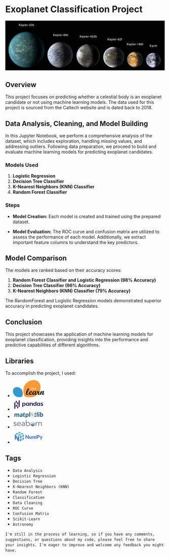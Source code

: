 # Exoplanet Classification Project

<p align="center">
	<img src="./images/Exoplanets.jpg" alt="image01" width="1000">
</p>

## Overview

This project focuses on predicting whether a celestial body is an exoplanet candidate or not using machine learning models. The data used for this project is sourced from the Caltech website and is dated back to 2018.

## Data Analysis, Cleaning, and Model Building

In this Jupyter Notebook, we perform a comprehensive analysis of the dataset, which includes exploration, handling missing values, and addressing outliers. Following data preparation, we proceed to build and evaluate machine learning models for predicting exoplanet candidates.

### Models Used

1. **Logistic Regression**
2. **Decision Tree Classifier**
3. **K-Nearest Neighbors (KNN) Classifier**
4. **Random Forest Classifier**

### Steps

- **Model Creation:** Each model is created and trained using the prepared dataset.
  
- **Model Evaluation:** The ROC curve and confusion matrix are utilized to assess the performance of each model. Additionally, we extract important feature columns to understand the key predictors.

## Model Comparison

The models are ranked based on their accuracy scores:

1. **Random Forest Classifier and Logistic Regression (98% Accuracy)**
2. **Decision Tree Classifier (96% Accuracy)**
3. **K-Nearest Neighbors (KNN) Classifier (79% Accuracy)**

The RandomForest and Logistic Regression models demonstrated superior accuracy in predicting exoplanet candidates.

## Conclusion

This project showcases the application of machine learning models for exoplanet classification, providing insights into the performance and predictive capabilities of different algorithms.


## Libraries

To accomplish the project, I used:
- [<img src="images/Sklearn.png" alt="Sklearn" width="100"/>](https://scikit-learn.org/stable/)
- [<img src="images/Pandas.png" alt="Pandas" width="100"/> ](https://pandas.pydata.org/)
- [<img src="images/Matplotlib.png" alt="Matplotlib" width="100"/>](https://matplotlib.org/)
- [<img src="images/Seaborn.png" alt="Seaborn" width="100"/> ](https://seaborn.pydata.org/)
- [<img src="images/Numpy.png" alt="Numpy" width="100"/> ](https://numpy.org/)

## Tags

- `Data Analysis`
- `Logistic Regression`
- `Decision Tree`
- `K-Nearest Neighbors (KNN)`
- `Random Forest`
- `Classification`
- `Data Cleaning`
- `ROC Curve`
- `Confusion Matrix`
- `Scikit-Learn`
- `Astronomy`


`I'm still in the process of learning, so if you have any comments, suggestions, or questions about my code, please feel free to share your insights. I'm eager to improve and welcome any feedback you might have.`

